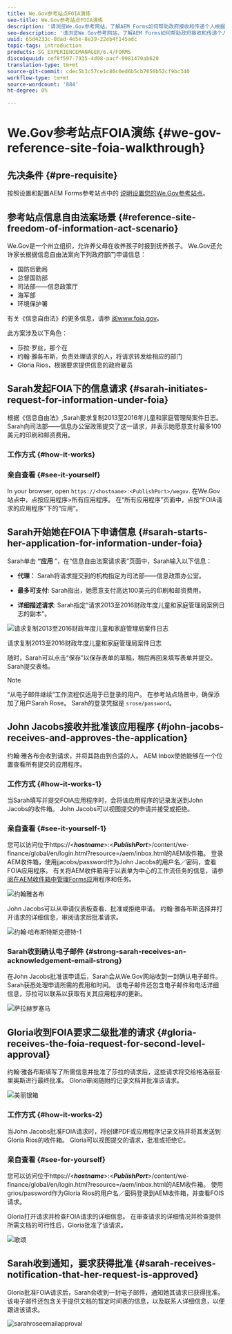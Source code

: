 ```yaml
---
title: We.Gov参考站点FOIA演练
seo-title: We.Gov参考站点FOIA演练
description: '请浏览We.Gov参考网站，了解AEM Forms如何帮助政府接收和传递个人根据《信息自由法》要求提供的信息。 '
seo-description: '请浏览We.Gov参考网站，了解AEM Forms如何帮助政府接收和传递个人根据《信息自由法》要求提供的信息。 '
uuid: 65d4233c-8dad-4e5e-8e39-22eb4f145adc
topic-tags: introduction
products: SG_EXPERIENCEMANAGER/6.4/FORMS
discoiquuid: cef8f597-7935-4d98-aacf-9981470ab620
translation-type: tm+mt
source-git-commit: cdec5b3c57ce1c80c0ed6b5cb7650b52cf9bc340
workflow-type: tm+mt
source-wordcount: '884'
ht-degree: 0%

---
```



# We.Gov参考站点FOIA演练 {#we-gov-reference-site-foia-walkthrough}

## 先决条件 {#pre-requisite}

按照设置和配置AEM Forms参考站点中的 [说明设置您的We.Gov参考站点](/help/forms/using/setup-reference-sites.md)。

## 参考站点信息自由法案场景 {#reference-site-freedom-of-information-act-scenario}

We.Gov是一个州立组织，允许养父母在收养孩子时报到抚养孩子。 We.Gov还允许家长根据信息自由法案向下列政府部门申请信息：

* 国防后勤局
* 总督国防部
* 司法部——信息政策厅
* 海军部
* 环境保护署

有关《信息自由法》的更多信息，请参 [阅www.foia.gov](https://www.foia.gov)。

此方案涉及以下角色：

* 莎拉·罗丝，那个在
* 约翰·雅各布斯，负责处理请求的人，将请求转发给相应的部门
* Gloria Rios，根据要求提供信息的政府雇员

## Sarah发起FOIA下的信息请求 {#sarah-initiates-request-for-information-under-foia}

根据《信息自由法》,Sarah要求复制2013至2016年儿童和家庭管理局案件日志。 Sarah向司法部——信息办公室政策提交了这一请求，并表示她愿意支付最多100美元的印刷和邮资费用。

### 工作方式 {#how-it-works}

### 亲自查看 {#see-it-yourself}

In your browser, open `https://<hostname>:<PublishPort>/wegov`. 在We.Gov站点中，点按应用程序>所有应用程序。 在“所有应用程序”页面中，点按“FOIA请求的应用程序”下的“应用”。

## Sarah开始她在FOIA下申请信息 {#sarah-starts-her-application-for-information-under-foia}

Sarah单击 **“应用** ”，在“信息自由法案请求表”页面中，Sarah输入以下信息：

* **代理：** Sarah将请求提交到的机构指定为司法部——信息政策办公室。

* **最多可支付**: Sarah指出，她愿意支付高达100美元的印刷和邮资费用。
* **详细描述请求**: Sarah指定“请求2013至2016财政年度儿童和家庭管理局案例日志的副本”。

![请求复制2013至2016财政年度儿童和家庭管理局案件日志](assets/sarahfiosform.png)

请求复制2013至2016财政年度儿童和家庭管理局案件日志

随时，Sarah可以点击“保存”以保存表单的草稿，稍后再回来填写表单并提交。 Sarah提交表格。

>[!NOTE]
>
>“从电子邮件继续”工作流程仅适用于已登录的用户。 在参考站点场景中，确保添加了用户Sarah Rose。 Sarah的登录凭据是 `srose/password`。

## John Jacobs接收并批准该应用程序 {#john-jacobs-receives-and-approves-the-application}

约翰·雅各布会收到请求，并将其路由到合适的人。 AEM Inbox使她能够在一个位置查看所有提交的应用程序。

### 工作方式 {#how-it-works-1}

当Sarah填写并提交FOIA应用程序时，会将该应用程序的记录发送到John Jacobs的收件箱。 John Jacobs可以视图提交的申请并接受或拒绝。

### 亲自查看 {#see-it-yourself-1}

您可以访问位于https://&lt;***hostname***>:&lt;***PublishPort***>/content/we-finance/global/en/login.html?resource=/aem/inbox.html的AEM收件箱。 登录AEM收件箱，使用jjacobs/password作为John Jacobs的用户名／密码，查看FOIA应用程序。 有关将AEM收件箱用于以表单为中心的工作流任务的信息，请参 [阅在AEM收件箱中管理Forms应](/help/forms/using/manage-applications-inbox.md)用程序和任务。

![约翰雅各布](assets/johnjacobs.png)

John Jacobs可以从申请仪表板查看、批准或拒绝申请。 约翰·雅各布斯选择并打开请求的详细信息，审阅请求后批准请求。

![约翰·哈布斯特斯克德特-1](assets/johnjacobstaskdetail-1.png)

### <strong>Sarah收到确认电子邮件</strong> {#strong-sarah-receives-an-acknowledgement-email-strong}

在John Jacobs批准该申请后，Sarah会从We.Gov网站收到一封确认电子邮件。 Sarah获悉处理申请所需的费用和时间。 该电子邮件还包含电子邮件和电话详细信息，莎拉可以联系以获取有关其应用程序的更新。

![萨拉赫罗塞马](assets/sarahroseemail.png)

## Gloria收到FOIA要求二级批准的请求 {#gloria-receives-the-foia-request-for-second-level-approval}

约翰·雅各布斯填写了所需信息并批准了莎拉的请求后，这些请求将交给格洛丽亚·里奥斯进行最终批准。 Gloria审阅随附的记录文档并批准该请求。

![美丽银箱](assets/gloriariosinbox.png)

### 工作方式 {#how-it-works-2}

当John Jacobs批准FOIA请求时，将创建PDF或应用程序记录文档并将其发送到Gloria Rios的收件箱。 Gloria可以视图提交的请求，批准或拒绝它。

### 亲自查看 {#see-for-yourself}

您可以访问位于https://&lt;***hostname***>:&lt;***PublishPort***>/content/we-finance/global/en/login.html?resource=/aem/inbox.html的AEM收件箱。 使用grios/password作为Gloria Rios的用户名／密码登录到AEM收件箱，并查看FOIS请求。

Gloria打开请求并检查FOIA请求的详细信息。 在审查请求的详细情况并检查提供所需文档的可行性后，Gloria批准了该请求。

![歌颂](assets/gloriariosapproves.png)

## Sarah收到通知，要求获得批准 {#sarah-receives-notification-that-her-request-is-approved}

Gloria批准FOIA请求后，Sarah会收到一封电子邮件，通知她其请求已获得批准。 该电子邮件还包含关于提供文档的暂定时间表的信息，以及联系人详细信息，以便跟进该请求。

![sarahroseemailapproval](assets/sarahroseemailapproval.png)

